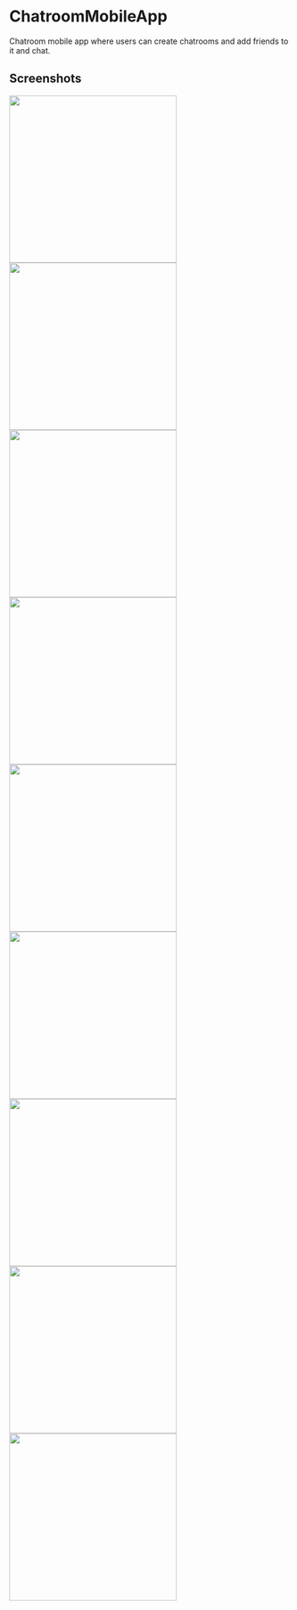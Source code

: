 # ChatroomMobileApp
Chatroom mobile app where users can create chatrooms and add friends to it and chat.

## Screenshots

<img src="https://github.com/vaibhavkollipara/ChatroomMobileApp/blob/master/Chatroom/Screenshots/device-2017-08-16-234544.png" width="300"/>
<img src="https://github.com/vaibhavkollipara/ChatroomMobileApp/blob/master/Chatroom/Screenshots/device-2017-08-16-234641.png" width="300"/>
<img src="https://github.com/vaibhavkollipara/ChatroomMobileApp/blob/master/Chatroom/Screenshots/device-2017-08-16-234727.png" width="300"/>
<img src="https://github.com/vaibhavkollipara/ChatroomMobileApp/blob/master/Chatroom/Screenshots/device-2017-08-16-234738.png" width="300"/>
<img src=https://github.com/vaibhavkollipara/ChatroomMobileApp/blob/master/Chatroom/Screenshots/device-2017-08-16-234755.png"" width="300"/>
<img src="https://github.com/vaibhavkollipara/ChatroomMobileApp/blob/master/Chatroom/Screenshots/device-2017-08-16-234809.png" width="300"/>
<img src="https://github.com/vaibhavkollipara/ChatroomMobileApp/blob/master/Chatroom/Screenshots/device-2017-08-16-235140.png" width="300"/>
<img src="https://github.com/vaibhavkollipara/ChatroomMobileApp/blob/master/Chatroom/Screenshots/device-2017-08-16-235157.png" width="300"/>
<img src="https://github.com/vaibhavkollipara/ChatroomMobileApp/blob/master/Chatroom/Screenshots/device-2017-08-16-235216.png" width="300"/>
